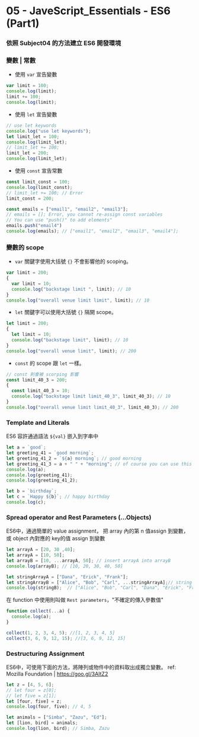 # 05 - JaveScript_Essentials - ES6 (Part1)

### 依照 Subject04 的方法建立 ES6 開發環境
### 變數 | 常數
- 使用 `var` 宣告變數
```js
var limit = 100;
console.log(limit);
limit += 100;
console.log(limit);
```

- 使用 `let` 宣告變數
```js
// use let keywords
console.log("use let keywords");
let limit_let = 100;
console.log(limit_let);
// limit_let += 100;
limit_let = 200;
console.log(limit_let);
```

- 使用 `const` 宣告常數  
```js
const limit_const = 100;
console.log(limit_const);
// limit_let += 100; // Error
limit_const = 200;

const emails = ["email1", "email2", "email3"];
// emails = []; Error, you cannot re-assign const variables
// You can use "push()" to add elements"
emails.push("email4")
console.log(emails); // ["email1", "email2", "email3", "email4"];
```

### 變數的 scope

- `var` 關鍵字使用大括號 `{}` 不會影響他的 scoping。
```js
var limit = 200;
{
  var limit = 10;
  console.log("backstage limit ", limit); // 10
}
console.log("overall venue limit limit", limit); // 10
```

- `let` 關鍵字可以使用大括號 `{}` 隔開 scope。
```js
let limit = 200;
{
  let limit = 10;
  console.log("backstage limit", limit); // 10
}
console.log("overall venue limit", limit); // 200
```

- `const` 的 scope 跟 `let` 一樣。  
```js
// const 則會被 scorping 影響
const limit_40_3 = 200;
{
  const limit_40_3 = 10;
  console.log("backstage limit limit_40_3", limit_40_3); // 10
}
console.log("overall venue limit limit_40_3", limit_40_3); // 200
```

### Template and Literals
ES6 容許通過語法 `${val}` 嵌入到字串中
```js
let a = `good`;
let greeting_41 = `good morning`;
let greeting_41_2 = `${a} morning`; // good morning
let greeting_41_3 = a + " " + "morning"; // of course you can use this
console.log(a);
console.log(greeting_41);
console.log(greeting_41_2);

let b = `birthday`;
let c = `Happy ${b}`; // happy birthday
console.log(c);
```

### Spread operator and Rest Parameters (...Objects)
ES6中，通過簡單的 value assignment， 把 array 內的第 n 值assign 到變數， 或 object 內對應的 key的值 assign 到變數
```js
let arrayA = [20, 30 ,40];
let arrayA = [10, 50];
let arrayB = [10, ...arrayA, 50]; // insert arrayA into arrayB
console.log(arrayB); // [10, 20, 30, 40, 50]

let stringArrayA = ["Dana", "Erick", "Frank"];
let stringArrayB = ["Alice", "Bob", "Carl", ...stringArrayA];// string array can also use spread operator to insert
console.log(stringB);  // ["Alice", "Bob", "Carl", "Dana", "Erick", "Frank"]
```
在 function 中使用則叫做 `Rest parameters`，"不確定的傳入參數值"
```js
function collect(...a) {
  console.log(a);
}

collect(1, 2, 3, 4, 5); //[1, 2, 3, 4, 5]
collect(3, 6, 9, 12, 15); //[3, 6, 9, 12, 15]
```
### Destructuring Assignment
ES6中，可使用下面的方法，將陣列或物件中的資料取出成獨立變數。
ref: Mozilla Foundation | https://goo.gl/3AItZ2
```js
let z = [4, 5, 6];
// let four = z[0];
// let five = z[1];
let [four, five] = z;
console.log(four, five); // 4, 5

let animals = ["Simba", "Zazu", "Ed"];
let [lion, bird] = animals;
console.log(lion, bird); // Simba, Zazu
```
